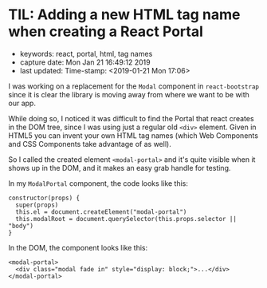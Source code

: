 # TIL: Adding a new HTML tag name when creating a React Portal

* keywords: react, portal, html, tag names
* capture date: Mon Jan 21 16:49:12 2019
* last updated: Time-stamp: &lt;2019-01-21 Mon 17:06&gt;

I was working on a replacement for the `Modal` component in `react-bootstrap` since it is clear the library is moving away from where we want to be with our app.

While doing so, I noticed it was difficult to find the Portal that react creates in the DOM tree, since I was using just a regular old `<div>` element. Given in HTML5 you can invent your own HTML tag names \(which Web Components and CSS Components take advantage of as well\).

So I called the created element `<modal-portal>` and it's quite visible when it shows up in the DOM, and it makes an easy grab handle for testing.

In my `ModalPortal` component, the code looks like this:

```text
constructor(props) {
  super(props)
  this.el = document.createElement("modal-portal")
  this.modalRoot = document.querySelector(this.props.selector || "body")
}
```

In the DOM, the component looks like this:

```text
<modal-portal>
  <div class="modal fade in" style="display: block;">...</div>
</modal-portal>
```

